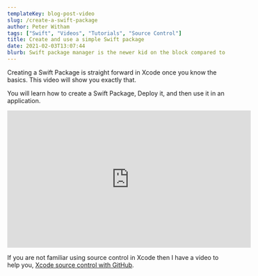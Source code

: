 ```yaml
---
templateKey: blog-post-video
slug: /create-a-swift-package
author: Peter Witham
tags: ["Swift", "Videos", "Tutorials", "Source Control"]
title: Create and use a simple Swift package
date: 2021-02-03T13:07:44
blurb: Swift package manager is the newer kid on the block compared to Cocoapods and Carthage. Let's create a simple package and use it.
---
```


Creating a Swift Package is straight forward in Xcode once you know the basics. This video will show you exactly that.

You will learn how to create a Swift Package, Deploy it, and then use it in an application.

<iframe width="560" height="315" src="https://www.youtube.com/embed/XMaRrJccPv4" frameborder="0" allow="accelerometer; autoplay; clipboard-write; encrypted-media; gyroscope; picture-in-picture" allowfullscreen></iframe>

If you are not familiar using source control in Xcode then I have a video to help you, [Xcode source control with GitHub](https://youtu.be/-cIlyo52zYA).